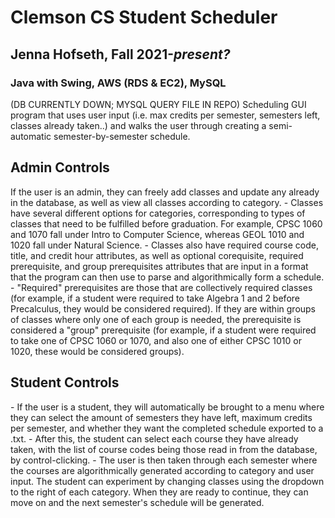 # Clemson CS Student Scheduler
<h2>Jenna Hofseth, Fall 2021-<i>present?</i></h2>
<h3>Java with Swing, AWS (RDS & EC2), MySQL</h3>

(DB CURRENTLY DOWN; MYSQL QUERY FILE IN REPO)
Scheduling GUI program that uses user input (i.e. max credits per semester, semesters left, classes already taken..) and walks the user through creating a semi-automatic semester-by-semester schedule.

<h2>Admin Controls</h2>
If the user is an admin, they can freely add classes and update any already in the database, as well as view all classes according to category. 
- Classes have several different options for categories, corresponding to types of classes that need to be fulfilled before graduation. For example, CPSC 1060 and 1070 fall under Intro to Computer Science, whereas GEOL 1010 and 1020 fall under Natural Science.
- Classes also have required course code, title, and credit hour attributes, as well as optional corequisite, required prerequisite, and group prerequisites attributes that are input in a format that the program can then use to parse and algorithmically form a schedule. 
- "Required" prerequisites are those that are collectively required classes (for example, if a student were required to take Algebra 1 and 2 before Precalculus, they would be considered required). If they are within groups of classes where only one of each group is needed, the prerequisite is considered a "group" prerequisite (for example, if a student were required to take one of CPSC 1060 or 1070, and also one of either CPSC 1010 or 1020, these would be considered groups).

  <h2>Student Controls</h2>
- If the user is a student, they will automatically be brought to a menu where they can select the amount of semesters they have left, maximum credits per semester, and whether they want the completed schedule exported to a .txt. 
- After this, the student can select each course they have already taken, with the list of course codes being those read in from the database, by control-clicking.
- The user is then taken through each semester where the courses are algorithmically generated according to category and user input. The student can experiment by changing classes using the dropdown to the right of each category. When they are ready to continue, they can move on and the next semester's schedule will be generated.
